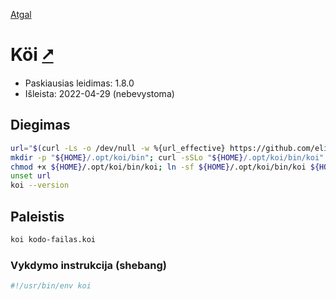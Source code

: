 [Atgal](./readme.md)

# Köi [&#x2B67;](https://koi-lang.dev/)

* Paskiausias leidimas: 1.8.0
* Išleista: 2022-04-29 (nebevystoma)

## Diegimas

```bash
url="$(curl -Ls -o /dev/null -w %{url_effective} https://github.com/eliaperantoni/Koi/releases/latest)"
mkdir -p "${HOME}/.opt/koi/bin"; curl -sSLo "${HOME}/.opt/koi/bin/koi" "${url//tag/download}/koi"
chmod +x ${HOME}/.opt/koi/bin/koi; ln -sf ${HOME}/.opt/koi/bin/koi ${HOME}/.local/bin/koi
unset url
koi --version
```

## Paleistis

```bash
koi kodo-failas.koi
```

### Vykdymo instrukcija (shebang)

```bash
#!/usr/bin/env koi
```
